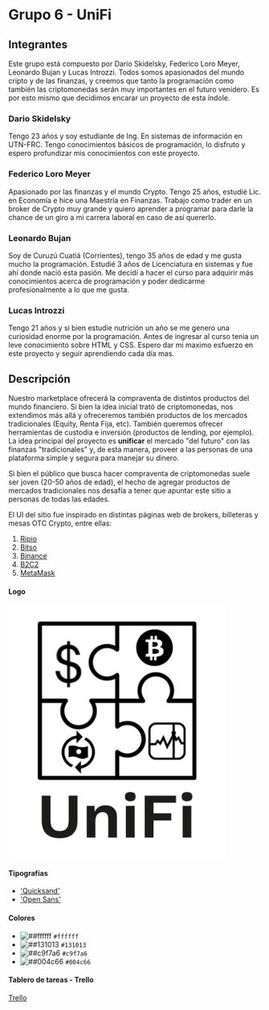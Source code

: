 # Grupo 6 - UniFi

## Integrantes

Este grupo está compuesto por Dario Skidelsky, Federico Loro Meyer, Leonardo Bujan y Lucas Introzzi. Todos somos apasionados del mundo cripto y de las finanzas, y creemos que tanto la programación como también las criptomonedas serán muy importantes en el futuro venidero. Es por esto mismo que decidimos encarar un proyecto de esta índole.

### Dario Skidelsky

Tengo 23 años y soy estudiante de Ing. En sistemas de información en UTN-FRC. Tengo conocimientos básicos de programación, lo disfruto y espero profundizar mis conocimientos con este proyecto.

### Federico Loro Meyer

Apasionado por las finanzas y el mundo Crypto. Tengo 25 años, estudié Lic. en Economía e hice una Maestría en Finanzas. Trabajo como trader en un broker de Crypto muy grande y quiero aprender a programar para darle la chance de un giro a mi carrera laboral en caso de así quererlo.

### Leonardo Bujan

Soy de Curuzú Cuatiá (Corrientes), tengo 35 años de edad y me gusta mucho la programación. Estudié 3 años de Licenciatura en sistemas y fue ahí donde nació esta pasión. Me decidí a hacer el curso para adquirir más conocimientos acerca de programación y poder dedicarme profesionalmente a lo que me gusta.

### Lucas Introzzi

Tengo 21 años y si bien estudie nutrición un año se me genero una curiosidad enorme por la programación. Antes de ingresar al curso tenia un leve conocimiento sobre HTML y CSS. Espero dar mi maximo esfuerzo en este proyecto y seguir aprendiendo cada día mas.

## Descripción

Nuestro marketplace ofrecerá la compraventa de distintos productos del mundo financiero. Si bien la idea inicial trató de criptomonedas, nos extendimos más allá y ofreceremos también productos de los mercados tradicionales (Equity, Renta Fija, etc).
También queremos ofrecer herramientas de custodia e inversión (productos de lending, por ejemplo).
La idea principal del proyecto es **unificar** el mercado "del futuro" con las finanzas "tradicionales" y, de esta manera, proveer a las personas de una plataforma simple y segura para manejar su dinero.

Si bien el público que busca hacer compraventa de criptomonedas suele ser joven (20-50 años de edad), el hecho de agregar productos de mercados tradicionales nos desafía a tener que apuntar este sitio a personas de todas las edades.

El UI del sitio fue inspirado en distintas páginas web de brokers, billeteras y mesas OTC Crypto, entre ellas:

1. [Ripio](https://ripio.com)
2. [Bitso](https://bitso.com)
3. [Binance](https://binance.com)
4. [B2C2](https://b2c2.com)
5. [MetaMask](https://metamask.io)

#### Logo

![logo](/public/img/logo.png)

#### Tipografías

- ['Quicksand'](https://freefontsfamily.com/quicksand-font/)
- ['Open Sans'](https://freefontsfamily.com/open-sans-font-free/)

#### Colores

- ![##ffffff](https://via.placeholder.com/15/ffffff/000000?text=+) `#ffffff`
- ![##131013](https://via.placeholder.com/15/131013/000000?text=+) `#131013`
- ![##c9f7a6](https://via.placeholder.com/15/c9f7a6/000000?text=+) `#c9f7a6`
- ![##004c66](https://via.placeholder.com/15/004c66/000000?text=+) `#004c66`

#### Tablero de tareas - Trello

[Trello](https://trello.com/b/MMdCS9VY/grupo-6-digital-house)
